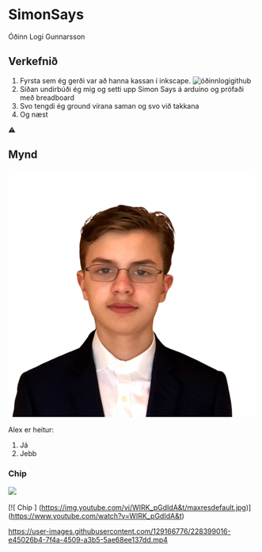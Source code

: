 # SimonSays
Óðinn Logi Gunnarsson

## Verkefnið
1. Fyrsta sem ég gerði var að hanna kassan í inkscape.
![óðinnlogigithub](https://user-images.githubusercontent.com/129166776/230197842-0ae514d2-ba13-4e05-bf86-3f1543481ad1.svg)
2. Síðan undirbúði ég mig og setti upp Simon Says á arduino og prófaði með breadboard
3. Svo tengdi ég ground vírana saman og svo við takkana 
4. Og næst 


:warning:

## Mynd

![](./alex-removebg-preview.png)

Alex er heitur:
1. Já
2. Jebb

### Chip

[![](https://img.youtube.com/WIRK_pGdIdA&t=1448s/0.jpg)](https://www.youtube.com/watch?v=WIRK_pGdIdA&t=1448s)

[![ Chip ]
(https://img.youtube.com/vi/WIRK_pGdIdA&t/maxresdefault.jpg)]
(https://www.youtube.com/watch?v=WIRK_pGdIdA&t)

https://user-images.githubusercontent.com/129166776/228399016-e45026b4-7f4a-4509-a3b5-5ae68ee137dd.mp4
